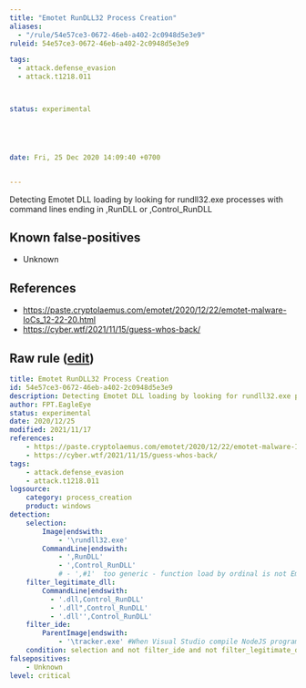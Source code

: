 ```yaml
---
title: "Emotet RunDLL32 Process Creation"
aliases:
  - "/rule/54e57ce3-0672-46eb-a402-2c0948d5e3e9"
ruleid: 54e57ce3-0672-46eb-a402-2c0948d5e3e9

tags:
  - attack.defense_evasion
  - attack.t1218.011



status: experimental





date: Fri, 25 Dec 2020 14:09:40 +0700


---
```


Detecting Emotet DLL loading by looking for rundll32.exe processes with command lines ending in ,RunDLL or ,Control_RunDLL

<!--more-->


## Known false-positives

* Unknown



## References

* https://paste.cryptolaemus.com/emotet/2020/12/22/emotet-malware-IoCs_12-22-20.html
* https://cyber.wtf/2021/11/15/guess-whos-back/


## Raw rule ([edit](https://github.com/SigmaHQ/sigma/edit/master/rules/windows/process_creation/proc_creation_win_susp_emotet_rundll32_execution.yml))
```yaml
title: Emotet RunDLL32 Process Creation
id: 54e57ce3-0672-46eb-a402-2c0948d5e3e9
description: Detecting Emotet DLL loading by looking for rundll32.exe processes with command lines ending in ,RunDLL or ,Control_RunDLL
author: FPT.EagleEye 
status: experimental
date: 2020/12/25
modified: 2021/11/17
references:
    - https://paste.cryptolaemus.com/emotet/2020/12/22/emotet-malware-IoCs_12-22-20.html
    - https://cyber.wtf/2021/11/15/guess-whos-back/
tags:
    - attack.defense_evasion
    - attack.t1218.011
logsource:
    category: process_creation
    product: windows
detection:
    selection:
        Image|endswith:
            - '\rundll32.exe'
        CommandLine|endswith:
            - ',RunDLL'
            - ',Control_RunDLL'
            # - ',#1'  too generic - function load by ordinal is not Emotet specific
    filter_legitimate_dll:
        CommandLine|endswith:
          - '.dll,Control_RunDLL'
          - '.dll",Control_RunDLL'
          - '.dll'',Control_RunDLL'
    filter_ide:
        ParentImage|endswith:
            - '\tracker.exe' #When Visual Studio compile NodeJS program, it might use MSBuild to create tracker.exe and then, the tracker.exe fork rundll32.exe
    condition: selection and not filter_ide and not filter_legitimate_dll
falsepositives:
    - Unknown
level: critical

```
